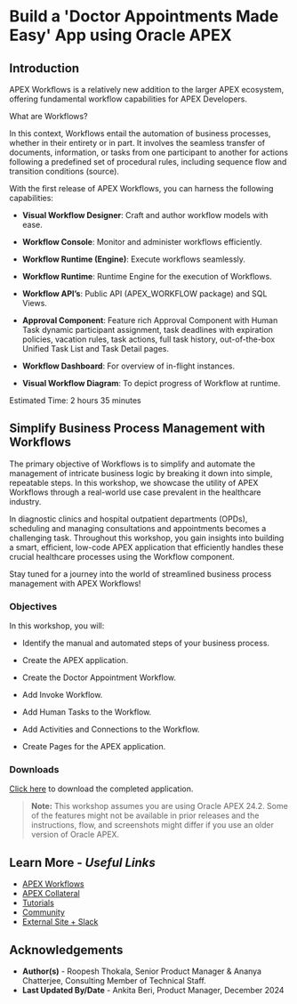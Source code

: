 # Build a 'Doctor Appointments Made Easy' App using Oracle APEX

## Introduction

APEX Workflows is a relatively new addition to the larger APEX ecosystem, offering fundamental workflow capabilities for APEX Developers.

What are Workflows?

In this context, Workflows entail the automation of business processes, whether in their entirety or in part. It involves the seamless transfer of documents, information, or tasks from one participant to another for actions following a predefined set of procedural rules, including sequence flow and transition conditions (source).

With the first release of APEX Workflows, you can harness the following capabilities:

- **Visual Workflow Designer**: Craft and author workflow models with ease.

- **Workflow Console**: Monitor and administer workflows efficiently.

- **Workflow Runtime (Engine)**: Execute workflows seamlessly.

- **Workflow Runtime**: Runtime Engine for the execution of Workflows.

- **Workflow API’s**: Public API (APEX_WORKFLOW package) and SQL Views.

- **Approval Component**: Feature rich Approval Component with Human Task dynamic participant assignment, task deadlines with expiration policies, vacation rules, task actions, full task history, out-of-the-box Unified Task List and Task Detail pages.

- **Workflow Dashboard**: For overview of in-flight instances.

- **Visual Workflow Diagram**: To depict progress of Workflow at runtime.

Estimated Time: 2 hours 35 minutes

## Simplify Business Process Management with Workflows

The primary objective of Workflows is to simplify and automate the management of intricate business logic by breaking it down into simple, repeatable steps. In this workshop, we showcase the utility of APEX Workflows through a real-world use case prevalent in the healthcare industry.

In diagnostic clinics and hospital outpatient departments (OPDs), scheduling and managing consultations and appointments becomes a challenging task. Throughout this workshop, you gain insights into building a smart, efficient, low-code APEX application that efficiently handles these crucial healthcare processes using the Workflow component.

Stay tuned for a journey into the world of streamlined business process management with APEX Workflows!

### Objectives

In this workshop, you will:

- Identify the manual and automated steps of your business process.

- Create the APEX application.

- Create the Doctor Appointment Workflow.

- Add Invoke Workflow.

- Add Human Tasks to the Workflow.

- Add Activities and Connections to the Workflow.

- Create Pages for the APEX application.

### Downloads

[Click here](https://c4u04.objectstorage.us-ashburn-1.oci.customer-oci.com/p/EcTjWk2IuZPZeNnD_fYMcgUhdNDIDA6rt9gaFj_WZMiL7VvxPBNMY60837hu5hga/n/c4u04/b/livelabsfiles/o/doctors-app-made-easy.sql) to download the completed application.

> **Note:** This workshop assumes you are using Oracle APEX 24.2. Some of the features might not be available in prior releases and the instructions, flow, and screenshots might differ if you use an older version of Oracle APEX.

## Learn More - *Useful Links*

- [APEX Workflows](https://docs.oracle.com/en/database/oracle/apex/23.2/htmdb/managing-workflows-and-tasks.html#GUID-C2149600-4A1C-4CC5-A149-DB5C6963A599)
- [APEX Collateral](https://www.oracle.com/database/technologies/appdev/apex/collateral.html)
- [Tutorials](https://apex.oracle.com/en/learn/tutorials)
- [Community](https://apex.oracle.com/community)
- [External Site + Slack](http://apex.world)

## Acknowledgements

- **Author(s)** - Roopesh Thokala, Senior Product Manager & Ananya Chatterjee, Consulting Member of Technical Staff.
- **Last Updated By/Date** - Ankita Beri, Product Manager, December 2024
